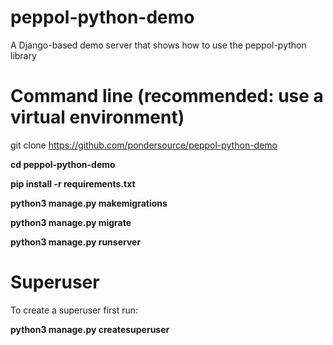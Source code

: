 # peppol-python-demo

A Django-based demo server that shows how to use the peppol-python library

# Command line (recommended: use a virtual environment)

git clone https://github.com/pondersource/peppol-python-demo

**cd peppol-python-demo**

**pip install -r requirements.txt**

**python3 manage.py makemigrations**

**python3 manage.py migrate**

**python3 manage.py runserver**

# Superuser 

To create a superuser first run:

**python3 manage.py createsuperuser**


